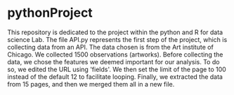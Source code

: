 # pythonProject
This repository is dedicated to the project within the python and R for data science Lab.
The file API.py represents the first step of the project, which is collecting data from an API.
The data chosen is from the Art institute of Chicago. We collected 1500 observations (artworks).
Before collecting the data, we chose the features we deemed important for our analysis. To do so, we edited the URL using 'fields'.
We then set the limit of the page to 100 instead of the default 12 to facilitate looping.
Finally, we extracted the data from 15 pages, and then we merged them all in a new file.
